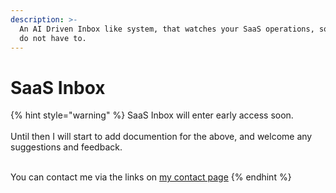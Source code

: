 ```yaml
---
description: >-
  An AI Driven Inbox like system, that watches your SaaS operations, so that you
  do not have to.
---
```


# SaaS Inbox

{% hint style="warning" %}
SaaS Inbox will enter early access soon.\
\
Until then I will start to add documention for the above, and welcome any suggestions and feedback.

\
You can contact me via the links on [my contact page](../untitled/how-to-contact-me.md)
{% endhint %}
